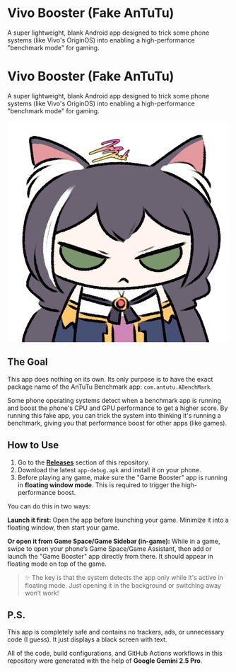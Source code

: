 # Vivo Booster (Fake AnTuTu)

A super lightweight, blank Android app designed to trick some phone systems (like Vivo's OriginOS) into enabling a high-performance "benchmark mode" for gaming.

# Vivo Booster (Fake AnTuTu)

A super lightweight, blank Android app designed to trick some phone systems (like Vivo's OriginOS) into enabling a high-performance "benchmark mode" for gaming.

![App Screenshot](https://raw.githubusercontent.com/LeTanVn/vivo-booster/refs/heads/main/app/src/main/res/mipmap-xxxhdpi/ic_launcher.png)


## The Goal

This app does nothing on its own. Its only purpose is to have the exact package name of the AnTuTu Benchmark app: `com.antutu.ABenchMark`.

Some phone operating systems detect when a benchmark app is running and boost the phone's CPU and GPU performance to get a higher score. By running this fake app, you can trick the system into thinking it's running a benchmark, giving you that performance boost for other apps (like games).

## How to Use

1.  Go to the [**Releases**](https://github.com/LeTanVn/vivo-booster/releases) section of this repository.
2.  Download the latest `app-debug.apk` and install it on your phone.
3.  Before playing any game, make sure the "Game Booster" app is running in **floating window mode**. This is required to trigger the high-performance boost.

You can do this in two ways:

**Launch it first:**
Open the app before launching your game. Minimize it into a floating window, then start your game.

**Or open it from Game Space/Game Sidebar (in-game):**
While in a game, swipe to open your phone’s Game Space/Game Assistant, then add or launch the "Game Booster" app directly from there. It should appear in floating mode on top of the game.

> ✨ The key is that the system detects the app only while it's active in floating mode. Just opening it in the background or switching away won’t work!

## P.S.

This app is completely safe and contains no trackers, ads, or unnecessary code (I guess). It just displays a black screen with text.

All of the code, build configurations, and GitHub Actions workflows in this repository were generated with the help of **Google Gemini 2.5 Pro**.
